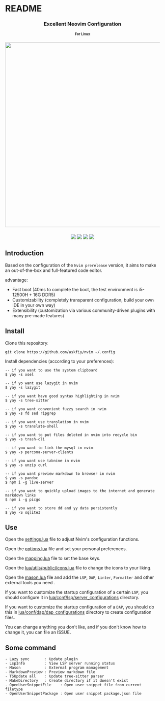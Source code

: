 # README

<h3 align="center">
Excellent Neovim Configuration
</h3>

<h4 align="center" style="font-size:0.7rem;font-weight:600;">
For Linux
</h4>

<h4 align="center">
<img src="https://user-images.githubusercontent.com/81478335/215634088-19ab697f-01c7-4d48-9f4d-87b5cc3cc755.png" style="max-width: 100%;" width="600">
</h4>

<h3 align="center">
<img src="https://img.shields.io/badge/neovim-0.8.1-green?style=for-the-badge&logo=neovim&color=DDB6F2&logoColor=D9E0EE&labelColor=302D41" />
<img src="https://img.shields.io/badge/platform-linux-green?style=for-the-badge&logo=flickr&color=DDB6F2&logoColor=D9E0EE&labelColor=302D41" />
<img src="https://img.shields.io/github/stars/askfiy/nvim?style=for-the-badge&logo=github&color=DDB6F2&logoColor=D9E0EE&labelColor=302D41" />
<img src="https://img.shields.io/github/issues/askfiy/nvim?style=for-the-badge&logo=gitbook&color=DDB6F2&logoColor=D9E0EE&labelColor=302D41" />
</h3>

## Introduction

Based on the configuration of the `Nvim prerelease` version, it aims to make an out-of-the-box and full-featured code editor.

advantage:

- Fast boot (40ms to complete the boot, the test environment is i5-12500H + 16G DDR5)
- Customizability (completely transparent configuration, build your own IDE in your own way)
- Extensibility (customization via various community-driven plugins with many pre-made features)

## Install

Clone this repository:

```
git clone https://github.com/askfiy/nvim ~/.config
```

Install dependencies (according to your preferences):

```
-- if you want to use the system clipboard
$ yay -s xsel

-- if yo want use lazygit in nvim
$ yay -s lazygit

-- if you want have good syntax highlighting in nvim
$ yay -s tree-sitter

-- if you want convenient fuzzy search in nvim
$ yay -s fd sed ripgrep

-- if you want use translation in nvim
$ yay -s translate-shell

-- if you want to put files deleted in nvim into recycle bin
$ yay -s trash-cli

-- if you want to link the mysql in nvim
$ yay -s percona-server-clients

-- if you want use tabnine in nvim
$ yay -s unzip curl

-- if you want preview markdown to browser in nvim
$ yay -s pandoc
$ npm i -g live-server

-- if you want to quickly upload images to the internet and generate markdown links
$ npm i -g picgo

-- if you want to store dd and yy data persistently
$ yay -S sqlite3
```

## Use

Open the [settings.lua](./lua/core/setting.lua) file to adjust Nvim's configuration functions.

Open the [options.lua](./lua/core/options.lua) file and set your personal preferences.

Open the [mapping.lua](./lua/core/mapping.lua) file to set the base keys.

Open the [lua/utils/public/icons.lua](./lua/utils/public/icons.lua) file to change the icons to your liking.

Open the [mason.lua](./lua/conf/basic/mason.lua) file and add the `LSP`, `DAP`, `Linter`, `Formatter` and other external tools you need .

If you want to customize the startup configuration of a certain `LSP`, you should configure it in [lua/conf/lsp/server_configurations](./lua/conf/lsp/server_configurations) directory.

If you want to customize the startup configuration of a `DAP`, you should do this in [lua/conf/dap/dap_configurations](./lua/conf/dap/dap_configurations) directory to create configuration files.

You can change anything you don't like, and if you don't know how to change it, you can file an ISSUE.

## Some command

```
- Lazy sync       : Update plugin
- LspInfo         : View LSP server running status
- Mason           : External program management
- MarkdownPreview : Preview markdown file
- TSUpdate all    : Update tree-sitter parser
- MakeDirectory   : Create directory if it doesn't exist
- OpenUserSnippetFile    : Open user snippet file from current filetype
- OpenUserSnippetPackage : Open user snippet package.json file
```
